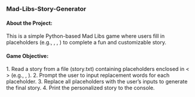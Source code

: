 ﻿<h3>Mad-Libs-Story-Generator</h3>

<h4>About the Project:</h4>
This is a simple Python-based Mad Libs game where users fill in placeholders (e.g., <adjective1>, <place>, <emotion>) to complete a fun and customizable story.

<h4>Game Objective:</h4>
1. Read a story from a file (story.txt) containing placeholders enclosed in < > (e.g., <animal>, <object>).
2. Prompt the user to input replacement words for each placeholder.
3. Replace all placeholders with the user’s inputs to generate the final story.
4. Print the personalized story to the console.
